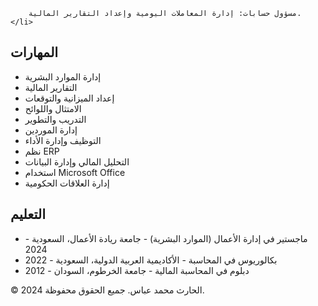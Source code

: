 <!DOCTYPE html>
        مسؤول حسابات: إدارة المعاملات اليومية وإعداد التقارير المالية.
    </li>
</ul>
</section>

<section class="section">
    <h2>المهارات</h2>
    <ul>
        <li>إدارة الموارد البشرية</li>
        <li>التقارير المالية</li>
        <li>إعداد الميزانية والتوقعات</li>
        <li>الامتثال واللوائح</li>
        <li>التدريب والتطوير</li>
        <li>إدارة الموردين</li>
        <li>التوظيف وإدارة الأداء</li>
        <li>نظم ERP</li>
        <li>التحليل المالي وإدارة البيانات</li>
        <li>استخدام Microsoft Office</li>
        <li>إدارة العلاقات الحكومية</li>
    </ul>
</section>

<section class="section">
    <h2>التعليم</h2>
    <ul>
        <li>ماجستير في إدارة الأعمال (الموارد البشرية) - جامعة ريادة الأعمال، السعودية - 2024</li>
        <li>بكالوريوس في المحاسبة - الأكاديمية العربية الدولية، السعودية - 2022</li>
        <li>دبلوم في المحاسبة المالية - جامعة الخرطوم، السودان - 2012</li>
    </ul>
</section>

<footer>
    <p>© 2024 الحارث محمد عباس. جميع الحقوق محفوظة.</p>
</footer>
</div>

<script>
    function changeProfilePic(event) {
    const reader = new FileReader();
    reader.onload = () => {
        document.getElementById('profile-pic').src = reader.result;
    };reader.readAsDataURL(event.target.files[0]);
    }
</script>

</body>
</html>
